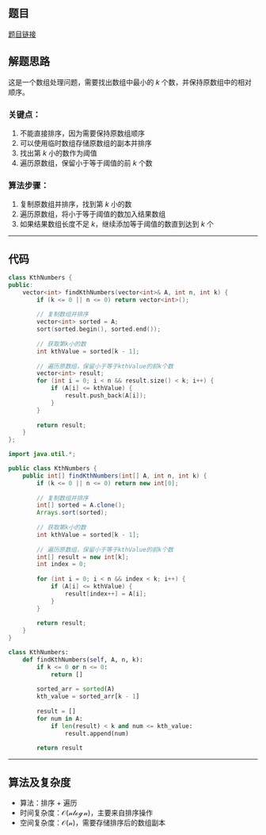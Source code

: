 ## 题目
[题目链接](https://www.nowcoder.com/practice/ec2575fb877d41c9a33d9bab2694ba47?tpId=182&tqId=25271&sourceUrl=/exam/oj&channenl=wgithub&fromPut=wgithub)

## 解题思路

这是一个数组处理问题，需要找出数组中最小的 $k$ 个数，并保持原数组中的相对顺序。

### 关键点：
1. 不能直接排序，因为需要保持原数组顺序
2. 可以使用临时数组存储原数组的副本并排序
3. 找出第 $k$ 小的数作为阈值
4. 遍历原数组，保留小于等于阈值的前 $k$ 个数

### 算法步骤：
1. 复制原数组并排序，找到第 $k$ 小的数
2. 遍历原数组，将小于等于阈值的数加入结果数组
3. 如果结果数组长度不足 $k$，继续添加等于阈值的数直到达到 $k$ 个

---

## 代码

```cpp []
class KthNumbers {
public:
    vector<int> findKthNumbers(vector<int>& A, int n, int k) {
        if (k <= 0 || n <= 0) return vector<int>();
        
        // 复制数组并排序
        vector<int> sorted = A;
        sort(sorted.begin(), sorted.end());
        
        // 获取第k小的数
        int kthValue = sorted[k - 1];
        
        // 遍历原数组，保留小于等于kthValue的前k个数
        vector<int> result;
        for (int i = 0; i < n && result.size() < k; i++) {
            if (A[i] <= kthValue) {
                result.push_back(A[i]);
            }
        }
        
        return result;
    }
};
```

```java []
import java.util.*;

public class KthNumbers {
    public int[] findKthNumbers(int[] A, int n, int k) {
        if (k <= 0 || n <= 0) return new int[0];
        
        // 复制数组并排序
        int[] sorted = A.clone();
        Arrays.sort(sorted);
        
        // 获取第k小的数
        int kthValue = sorted[k - 1];
        
        // 遍历原数组，保留小于等于kthValue的前k个数
        int[] result = new int[k];
        int index = 0;
        
        for (int i = 0; i < n && index < k; i++) {
            if (A[i] <= kthValue) {
                result[index++] = A[i];
            }
        }
        
        return result;
    }
}
```

```python []
class KthNumbers:
    def findKthNumbers(self, A, n, k):
        if k <= 0 or n <= 0:
            return []
            
        sorted_arr = sorted(A)
        kth_value = sorted_arr[k - 1]
        
        result = []
        for num in A:
            if len(result) < k and num <= kth_value:
                result.append(num)
                
        return result

```

---

## 算法及复杂度
- 算法：排序 + 遍历
- 时间复杂度：$\mathcal{O(n \log n)}$，主要来自排序操作
- 空间复杂度：$\mathcal{O(n)}$，需要存储排序后的数组副本
